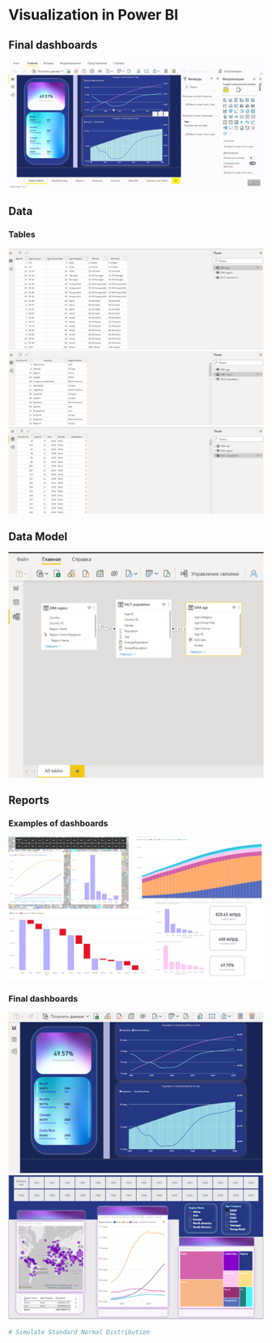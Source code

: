# Visualization in Power BI


## Final dashboards
![til](https://github.com/anastasiia-belova/population-power-bi/blob/main/pictures_population/population_visualization.gif)

## Data

### Tables
![Alt-текст](https://github.com/anastasiia-belova/population-power-bi/blob/main/pictures_population/pic_table_age.PNG)
![Alt-текст](https://github.com/anastasiia-belova/population-power-bi/blob/main/pictures_population/pic_table_region.PNG)
![Alt-текст](https://github.com/anastasiia-belova/population-power-bi/blob/main/pictures_population/pic_table_population.PNG)

## Data Model

![Alt-текст](https://github.com/anastasiia-belova/population-power-bi/blob/main/pictures_population/pic_data_model.PNG)

## Reports

### Examples of dashboards
![Alt-текст](https://github.com/anastasiia-belova/population-power-bi/blob/main/pictures_population/pic_dashboard_examples.png)

### Final dashboards
![Alt-текст](https://github.com/anastasiia-belova/population-power-bi/blob/main/pictures_population/pic_dashboard_cards.PNG)
![Alt-текст](https://github.com/anastasiia-belova/population-power-bi/blob/main/pictures_population/pic_dashboard_map.PNG)

```python
# Simulate Standard Normal Distribution

```

